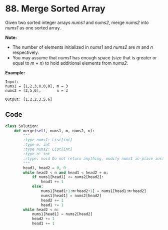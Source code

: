 # 88. Merge Sorted Array

Given two sorted integer arrays *nums1* and *nums2*, merge *nums2* into *nums1* as one sorted array.

**Note:**

- The number of elements initialized in *nums1* and *nums2* are *m* and *n* respectively.
- You may assume that *nums1* has enough space (size that is greater or equal to *m* + *n*) to hold additional elements from *nums2*.

**Example:**

```
Input:
nums1 = [1,2,3,0,0,0], m = 3
nums2 = [2,5,6],       n = 3

Output: [1,2,2,3,5,6]
```



## Code

```python
class Solution:
    def merge(self, nums1, m, nums2, n):
        """
        :type nums1: List[int]
        :type m: int
        :type nums2: List[int]
        :type n: int
        :rtype: void Do not return anything, modify nums1 in-place instead.
        """
        head1, head2 = 0, 0
        while head2 < n and head1 < head2 + m:
            if nums1[head1] <= nums2[head2]:
                head1 += 1
            else:
                nums1[head1+1:m+head2+1] = nums1[head1:m+head2]
                nums1[head1] = nums2[head2]
                head2 += 1
                head1 += 1
        while head2 < n:
            nums1[head1] = nums2[head2]
            head2 += 1
            head1 += 1
```


